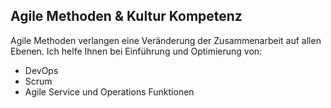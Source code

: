 ## <i class="fa fa-users" aria-hidden="true"></i> Agile Methoden & Kultur Kompetenz
Agile Methoden verlangen eine Veränderung der Zusammenarbeit auf allen Ebenen. Ich helfe Ihnen bei Einführung und Optimierung von:

* DevOps
* Scrum
* Agile Service und Operations Funktionen